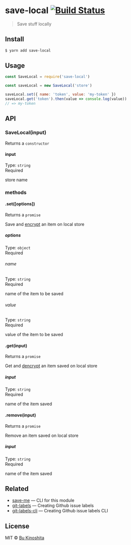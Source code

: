 # save-local [![Build Status](https://travis-ci.org/bukinoshita/save-local.svg?branch=master)](https://travis-ci.org/bukinoshita/save-local)

> Save stuff locally


## Install

```bash
$ yarn add save-local
```


## Usage

```js
const SaveLocal = require('save-local')

const saveLocal = new SaveLocal('store')

saveLocal.set({ name: 'token', value: 'my-token' })
saveLocal.get('token').then(value => console.log(value))
// => my-token
```


## API

### SaveLocal(input)

Returns a `constructor`

#### input

Type: `string`<br/>
Required

store name

### methods

#### .set([options])

Returns a `promise`

Save and [encrypt](https://github.com/bukinoshita/caesar-encrypt) an item on local store

##### options

Type: `object`<br/>
Required

###### name

Type: `string`<br/>
Required

name of the item to be saved

###### value

Type: `string`<br/>
Required

value of the item to be saved

#### .get(input)

Returns a `promise`

Get and [dencrypt](https://github.com/bukinoshita/caesar-encrypt) an item saved on local store

##### input

Type: `string`<br/>
Required

name of the item saved

#### .remove(input)

Returns a `promise`

Remove an item saved on local store

##### input

Type: `string`<br/>
Required

name of the item saved


## Related

- [save-me](https://github.com/bukinoshita/save-me) — CLI for this module
- [git-labels](https://github.com/bukinoshita/git-labels) — Creating Github issue labels
- [git-labels-cli](https://github.com/bukinoshita/git-labels-cli) — Creating Github issue labels CLI


## License

MIT © [Bu Kinoshita](https://bukinoshita.io)
